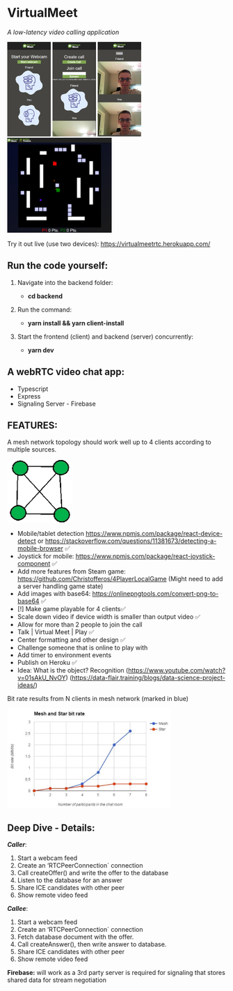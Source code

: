 # VirtualMeet

_A low-latency video calling application_

<p float="left">
  <img src="branding/previwImgVirtualMeet1.png" width="100" />
  <img src="branding/previwImgVirtualMeet2.png" width="100" /> 
  <img src="branding/previwImgVirtualMeet3.png" width="100" /> 
  <img src="branding/previwImgBattleTronics4.png" width="240" /> 
</p>

Try it out live (use two devices): https://virtualmeetrtc.herokuapp.com/

## Run the code yourself:

1. Navigate into the backend folder:

   - **cd backend**

2. Run the command:

   - **yarn install && yarn client-install**

3. Start the frontend (client) and backend (server) concurrently:

   - **yarn dev**

## A webRTC video chat app:

- Typescript
- Express
- Signaling Server - Firebase

## FEATURES:

A mesh network topology should work well up to 4 clients according to multiple sources.

<img src="branding/meshNetworkTopologyV2.png" width="150" />

- Mobile/tablet detection https://www.npmjs.com/package/react-device-detect or https://stackoverflow.com/questions/11381673/detecting-a-mobile-browser ✅
- Joystick for mobile: https://www.npmjs.com/package/react-joystick-component ✅
- Add more features from Steam game: https://github.com/Christofferos/4PlayerLocalGame (Might need
  to add a server handling game state)
- Add images with base64: https://onlinepngtools.com/convert-png-to-base64 ✅
- [!] Make game playable for 4 clients✅
- Scale down video if device width is smaller than output video ✅
- Allow for more than 2 people to join the call
- Talk | Virtual Meet | Play ✅
- Center formatting and other design ✅
- Challenge someone that is online to play with
- Add timer to environment events
- Publish on Heroku ✅
- Idea: What is the object? Recognition (https://www.youtube.com/watch?v=01sAkU_NvOY)
  (https://data-flair.training/blogs/data-science-project-ideas/)

Bit rate results from N clients in mesh network (marked in blue)

<img src="branding/meshNetworkTopologyResults.png" width="375" />

## Deep Dive - Details:

**_Caller_**:

1. Start a webcam feed
2. Create an ‘RTCPeerConnection` connection
3. Call createOffer() and write the offer to the database
4. Listen to the database for an answer
5. Share ICE candidates with other peer
6. Show remote video feed

**_Callee_**:

1. Start a webcam feed
2. Create an ‘RTCPeerConnection` connection
3. Fetch database document with the offer.
4. Call createAnswer(), then write answer to database.
5. Share ICE candidates with other peer
6. Show remote video feed

**Firebase:** will work as a 3rd party server is required for signaling that stores shared data for
stream negotiation
